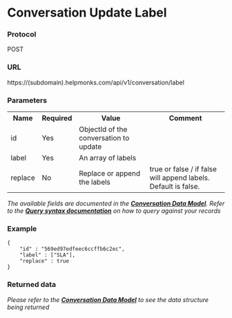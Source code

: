 # Conversation Update Label

### Protocol
POST

### URL
https://(subdomain).helpmonks.com/api/v1/conversation/label

### Parameters
<table>
    <tr>
        <th>Name</th>
        <th>Required</th>
        <th>Value</th>
        <th>Comment</th>
    </tr>
    <tr>
        <td>id</td>
        <td>Yes</td>
        <td>ObjectId of the conversation to update</td>
        <td></td>
    </tr>
    <tr>
        <td>label</td>
        <td>Yes</td>
        <td>An array of labels</td>
        <td></td>
    </tr>
    <tr>
        <td>replace</td>
        <td>No</td>
        <td>Replace or append the labels</td>
        <td>true or false / if false will append labels. Default is false.</td>
    </tr>
</table>

*The available fields are documented in the **[Conversation Data Model](/api/models/conversation/)**. Refer to the **[Query syntax documentation](/api/syntax)** on how to query against your records*

### Example

```
{ 
    "id" : "569ed97edfeec6ccffb6c2ec",
    "label" : ["SLA"],
    "replace" : true
}
```

### Returned data

*Please refer to the **[Conversation Data Model](/api/models/conversation/)** to see the data structure being returned*

